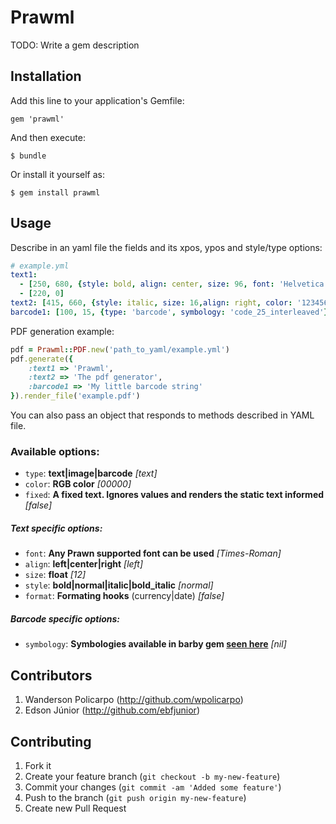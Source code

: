 # Prawml

TODO: Write a gem description

## Installation

Add this line to your application's Gemfile:

    gem 'prawml'

And then execute:

    $ bundle

Or install it yourself as:

    $ gem install prawml

## Usage

Describe in an yaml file the fields and its xpos, ypos and style/type options:

```yaml
# example.yml
text1:
  - [250, 680, {style: bold, align: center, size: 96, font: 'Helvetica'}]
  - [220, 0]
text2: [415, 660, {style: italic, size: 16,align: right, color: '123456'}]
barcode1: [100, 15, {type: 'barcode', symbology: 'code_25_interleaved'}]
```
PDF generation example:

```ruby
pdf = Prawml::PDF.new('path_to_yaml/example.yml')
pdf.generate({
    :text1 => 'Prawml',
    :text2 => 'The pdf generator',
    :barcode1 => 'My little barcode string'
}).render_file('example.pdf')
```
You can also pass an object that responds to methods described in YAML file.

### Available options:

* `type`: **text|image|barcode** *[text]*
* `color`: **RGB color** *[00000]*
* `fixed`: **A fixed text. Ignores values and renders the static text informed** *[false]*

##### Text specific options:
* `font`: **Any Prawn supported font can be used** *[Times-Roman]*
* `align`: **left|center|right** *[left]*
* `size`: **float** *[12]*
* `style`: **bold|normal|italic|bold_italic** *[normal]*
* `format`: **Formating hooks** (currency|date) *[false]*

##### Barcode specific options:
* `symbology`: **Symbologies available in barby gem [seen here](https://github.com/toretore/barby/wiki/Symbologies)** *[nil]*

## Contributors

1. Wanderson Policarpo (http://github.com/wpolicarpo)
2. Edson Júnior (http://github.com/ebfjunior)

## Contributing

1. Fork it
2. Create your feature branch (`git checkout -b my-new-feature`)
3. Commit your changes (`git commit -am 'Added some feature'`)
4. Push to the branch (`git push origin my-new-feature`)
5. Create new Pull Request

